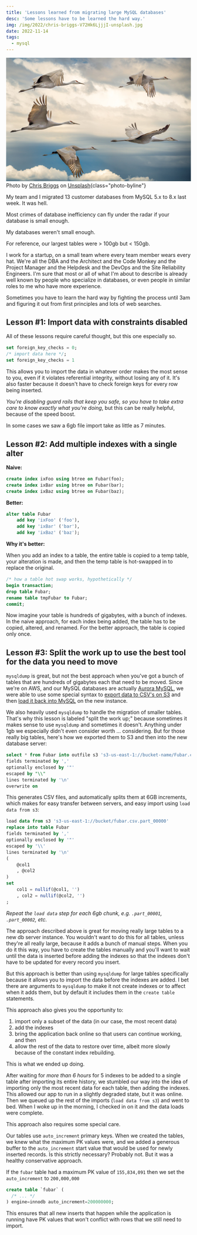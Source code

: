 ```yaml
---
title: 'Lessons learned from migrating large MySQL databases'
desc: 'Some lessons have to be learned the hard way.'
img: /img/2022/chris-briggs-V72Hk6LjjjI-unsplash.jpg
date: 2022-11-14
tags:
  - mysql
---
```


![Sandhill Cranes against a cloudy sky](/img/2022/chris-briggs-V72Hk6LjjjI-unsplash.jpg)
Photo by <a href="https://unsplash.com/@cgbriggs19?utm_source=unsplash&utm_medium=referral&utm_content=creditCopyText">Chris Briggs</a> on <a href="https://unsplash.com/s/photos/migration?utm_source=unsplash&utm_medium=referral&utm_content=creditCopyText">Unsplash</a>{class="photo-byline"}

My team and I migrated 13 customer databases from MySQL 5.x to 8.x last week. It was hell.

Most crimes of database inefficiency can fly under the radar if your database is small enough.

My databases weren't small enough.

For reference, our largest tables were &gt; 100gb but &lt; 150gb.

I work for a startup, on a small team where every team member wears every hat. We're all the DBA and the Architect and the Code Monkey and the Project Manager and the Helpdesk and the DevOps and the Site Reliability Engineers. I'm sure that most or all of what I'm about to describe is already well known by people who specialize in databases, or even people in similar roles to me who have more experience.

Sometimes you have to learn the hard way by fighting the process until 3am and figuring it out from first principles and lots of web searches.

## Lesson #1: Import data with constraints disabled

All of these lessons require careful thought, but this one especially so.

```sql
set foreign_key_checks = 0;
/* import data here */;
set foreign_key_checks = 1
```

This allows you to import the data in whatever order makes the most sense to you, even if it violates referential integrity, without losing any of it. It's also faster because it doesn't have to check foreign keys for every row being inserted.

_You're disabling guard rails that keep you safe, so you have to take extra care to know exactly what you're doing_, but this can be really helpful, because of the speed boost.

In some cases we saw a 6gb file import take as little as 7 minutes.

## Lesson #2: Add multiple indexes with a single alter

**Naive:**

```sql
create index ixFoo using btree on Fubar(foo);
create index ixBar using btree on Fubar(bar);
create index ixBaz using btree on Fubar(baz);
```

**Better:**

```sql
alter table Fubar
	add key 'ixFoo' ('foo'),
	add key 'ixBar' ('bar'),
	add key 'ixBaz' ('baz');
```

**Why it's better:**

When you add an index to a table, the entire table is copied to a temp table, your alteration is made, and then the temp table is hot-swapped in to replace the original.

```sql
/* how a table hot swap works, hypothetically */
begin transaction;
drop table Fubar;
rename table tmpFubar to Fubar;
commit;
```

Now imagine your table is hundreds of gigabytes, with a bunch of indexes. In the naive approach, for each index being added, the table has to be copied, altered, and renamed. For the better approach, the table is copied only once.

## Lesson #3: Split the work up to use the best tool for the data you need to move

`mysqldump` is great, but not the best approach when you've got a bunch of tables that are hundreds of gigabytes each that need to be moved. Since we're on AWS, and our MySQL databases are actually [Aurora MySQL][aurora], we were able to use some special syntax to [export data to CSV's on S3][export] and then [load it back into MySQL][import] on the new instance.

[aurora]: https://aws.amazon.com/rds/aurora/
[export]: https://docs.aws.amazon.com/AmazonRDS/latest/AuroraUserGuide/AuroraMySQL.Integrating.SaveIntoS3.html
[import]: https://docs.aws.amazon.com/AmazonRDS/latest/AuroraUserGuide/AuroraMySQL.Integrating.LoadFromS3.html

We also heavily used `mysqldump` to handle the migration of smaller tables. That's why this lesson is labeled "split the work up;" because sometimes it makes sense to use `mysqldump` and sometimes it doesn't. Anything under 1gb we especially didn't even consider worth ... considering. But for those really big tables, here's how we exported them to S3 and then into the new database server:

```sql
select * from Fubar into outfile s3 's3-us-east-1://bucket-name/Fubar.csv'
fields terminated by ','
optionally enclosed by '"'
escaped by "\\"
lines terminated by '\n'
overwrite on
```

This generates CSV files, and automatically splits them at 6GB increments, which makes for easy transfer between servers, and easy import using `load data from s3`:

```sql
load data from s3 's3-us-east-1://bucket/fubar.csv.part_00000'
replace into table Fubar
fields terminated by ','
optionally enclosed by '"'
escaped by '\\'
lines terminated by '\n'
(
	@col1
	, @col2
)
set
	col1 = nullif(@col1, '')
	, col2 = nullif(@col2, '')
;
```

_Repeat the `load data` step for each 6gb chunk, e.g. `.part_00001`, `.part_00002`, etc._

The approach described above is great for moving really large tables to a new db server instance. You wouldn't want to do this for all tables, unless they're all really large, because it adds a bunch of manual steps. When you do it this way, you have to create the tables manually and you'll want to wait until the data is inserted before adding the indexes so that the indexes don't have to be updated for every record you insert.

But this approach is better than using `mysqldump` for large tables specifically because it allows you to import the data before the indexes are added. I bet there are arguments to `mysqldump` to make it not create indexes or to affect when it adds them, but by default it includes them in the `create table` statements.

This approach also gives you the opportunity to:

1. import only a subset of the data (in our case, the most recent data)
2. add the indexes
3. bring the application back online so that users can continue working, and then
4. allow the rest of the data to restore over time, albeit more slowly because of the constant index rebuilding.

This is what we ended up doing.

After waiting for _more than 6 hours_ for 5 indexes to be added to a single table after importing its entire history, we stumbled our way into the idea of importing only the most recent data for each table, then adding the indexes. This allowed our app to run in a slightly degraded state, but it was online. Then we queued up the rest of the imports (`load data from s3`) and went to bed. When I woke up in the morning, I checked in on it and the data loads were complete.

This approach also requires some special care.

Our tables use `auto_increment` primary keys. When we created the tables, we knew what the maximum PK values were, and we added a generous buffer to the `auto_increment` start value that would be used for newly inserted records. Is this strictly necessary? Probably not. But it was a healthy conservative approach.

If the `fubar` table had a maximum PK value of `155,834,091` then we set the `auto_increment` to `200,000,000`

```sql
create table `fubar` (
  /* ... */
) engine=innodb auto_increment=200000000;
```

This ensures that all new inserts that happen while the application is running have PK values that won't conflict with rows that we still need to import.
